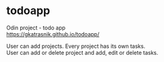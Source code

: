 # todoapp

Odin project - todo app\
https://gkatrasnik.github.io/todoapp/

User can add projects. Every project has its own tasks.\
User can add or delete project and add, edit or delete tasks.
